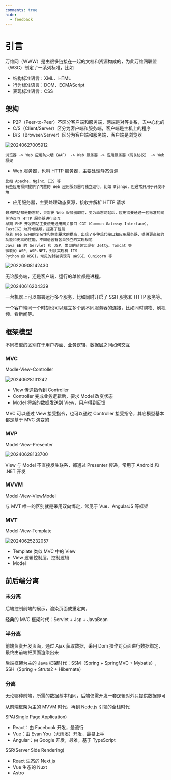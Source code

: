 ```yaml
---
comments: true
hide:
  - feedback
---
```


# 引言

万维网（WWW）是由很多链接在一起的文档和资源构成的，为此万维网联盟（W3C）制定了一系列标准，比如

- 结构标准语言：XML、HTML
- 行为标准语言：DOM、ECMAScript
- 表现标准语言：CSS

## 架构

- P2P（Peer-to-Peer）不区分客户端和服务端，两端是对等关系，去中心化的
- C/S（Client/Server）区分为客户端和服务端，客户端是主机上的程序
- B/S（Browser/Server）区分为客户端和服务端，客户端是浏览器

![20240627005912](https://image.zuoright.com/20240627005912.png)

`浏览器 -> Web 应用防火墙（WAF） -> Web 服务器 -> 应用服务器（网关协议） -> Web 框架`

- Web 服务器，也叫 HTTP 服务器，主要处理静态资源

```text
比如 Apache、Nginx、IIS 等
有些应用框架提供了内置的 Web 应用服务器可独立运行，比如 Django，但通常只用于开发环境
```

- 应用服务器，主要处理动态资源，接收并解析 HTTP 请求

```text
最初网站都是静态的，只需要 Web 服务器即可，变为动态网站后，应用需要通过一套标准的网关协议与 HTTP 服务器进行交互
早期 PHP 开发网站主要使用通用网关接口 CGI（Common Gateway Interface），FastCGI 为其增强版，提高了性能
随着 Web 应用的复杂性和性能要求的提高，出现了多种现代接口和应用服务器，提供更高级的功能和更高的性能，不同语言有各自独立的实现规范
Java EE 的 Servlet 和 JSP，常见的封装实现有 Jetty、Tomcat 等
微软的 ASP、ASP.NET，封装实现有 IIS
Python 的 WSGI，常见的封装实现有 uWSGI、Gunicorn 等
```

![20220908142430](https://image.zuoright.com/20220908142430.png)

无论服务端，还是客户端，运行的单位都是进程。

![20240616204339](https://image.zuoright.com/20240616204339.png)

一台机器上可以部署运行多个服务，比如同时开启了 SSH 服务和 HTTP 服务等。

一个客户端同一个时刻也可以建立多个到不同服务器的连接，比如同时购物、刷视频、看新闻等。

## 框架模型

不同模型的区别在于用户界面、业务逻辑、数据层之间如何交互

### MVC

Modle-View-Controller

![20240628131242](https://image.zuoright.com/20240628131242.png)

- View 传送指令到 Controller
- Controller 完成业务逻辑后，要求 Model 改变状态
- Model 将新的数据发送到 View，用户得到反馈

MVC 可以通过 View 接受指令，也可以通过 Controller 接受指令，其它模型基本都是基于 MVC 演变的

### MVP

Model-View-Presenter

![20240628133700](https://image.zuoright.com/20240628133700.png)

View 与 Model 不直接发生联系，都通过 Presenter 传递，常用于 Android 和 .NET 开发

### MVVM

Model-View-ViewModel

与 MVT 唯一的区别就是采用双向绑定，常见于 Vue、AngularJS 等框架

### MVT

Model-View-Template

![20240625232057](https://image.zuoright.com/20240625232057.png)

- Template 类似 MVC 中的 View
- View 逻辑控制层，控制逻辑
- Model

## 前后端分离

### 未分离

后端控制前端的展示，渲染页面或重定向，

经典的 MVC 框架时代：Servlet + Jsp + JavaBean

### 半分离

前端负责开发页面，通过 Ajax 获取数据，采用 Dom 操作对页面进行数据绑定，最终由前端把页面渲染出来

后端框架为主的 Java 框架时代：SSM（Spring + SpringMVC + Mybatis）, SSH（Spring + Struts2 + Hibernate）

### 分离

无论哪种前端，所需的数据基本相同，后端仅需开发一套逻辑对外只提供数据即可

从前端框架为主的 MVVM 时代，再到 Node.js 引领的全栈时代

SPA(Single Page Application)

- React：由 Facebook 开发，最流行
- Vue：由 Evan You（尤雨溪）开发，最易上手
- Angular：由 Google 开发，最难，基于 TypeScript

SSR(Server Side Rendering)

- React 生态的 Next.js
- Vue 生态的 Nuxt
- Astro
